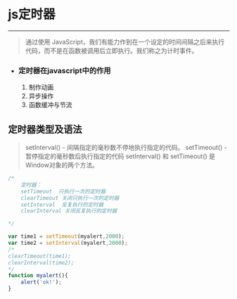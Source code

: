 js定时器
===

---

> 通过使用 JavaScript，我们有能力作到在一个设定的时间间隔之后来执行代码，而不是在函数被调用后立即执行。我们称之为计时事件。


* ### 定时器在javascript中的作用

    1. 制作动画
    1. 异步操作
    1. 函数缓冲与节流

## 定时器类型及语法

> setInterval() - 间隔指定的毫秒数不停地执行指定的代码。 setTimeout() - 暂停指定的毫秒数后执行指定的代码 setInterval() 和 setTimeout() 是 Window对象的两个方法。    

```js
/*
    定时器：
    setTimeout  只执行一次的定时器 
    clearTimeout 关闭只执行一次的定时器
    setInterval  反复执行的定时器
    clearInterval 关闭反复执行的定时器

*/

var time1 = setTimeout(myalert,2000);
var time2 = setInterval(myalert,2000);
/*
clearTimeout(time1);
clearInterval(time2);
*/
function myalert(){
    alert('ok!');
}
```




